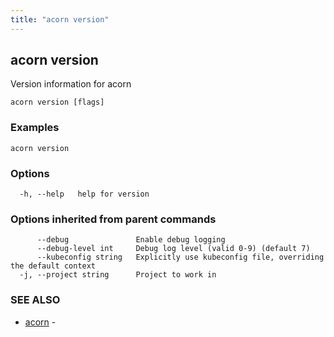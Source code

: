 ```yaml
---
title: "acorn version"
---
```

## acorn version

Version information for acorn

```
acorn version [flags]
```

### Examples

```
acorn version
```

### Options

```
  -h, --help   help for version
```

### Options inherited from parent commands

```
      --debug               Enable debug logging
      --debug-level int     Debug log level (valid 0-9) (default 7)
      --kubeconfig string   Explicitly use kubeconfig file, overriding the default context
  -j, --project string      Project to work in
```

### SEE ALSO

* [acorn](acorn.md)	 - 

